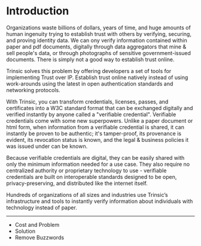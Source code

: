 # Introduction

Organizations waste billions of dollars, years of time, and huge amounts of human ingenuity trying to establish trust with others by verifying, securing, and proving identity data. We can ony verify information contained within paper and pdf documents, digitally through data aggregators that mine & sell people's data, or through photographs of sensitive government-issued documents. There is simply not a good way to establish trust online.

Trinsic solves this problem by offering developers a set of tools for implementing Trust over IP. Establish trust online natively instead of using work-arounds using the latest in open authentication standards and networking protocols. 

With Trinsic, you can transform credentials, licenses, passes, and certificates into a W3C standard format that can be exchanged digitally and verified instantly by anyone called a "verifiable credential". Verifiable credentials come with some new superpowers. Unlike a paper document or html form, when information from a verifiable credential is shared, it can instantly be proven to be authentic; it's tamper-proof, its provenance is evident, its revocation status is known, and the legal & business policies it was issued under can be known. 

Because verifiable credentials are digital, they can be easily shared with only the minimum information needed for a use case. They also require no centralized authority or proprietary technology to use - verifiable credentials are built on interoperable standards  designed to be open, privacy-preserving, and distributed like the internet itself.

Hundreds of organizations of all sizes and industries use Trinsic’s infrastructure and tools to instantly verify information about individuals with technology instead of paper.

---
- Cost and Problem
- Solution
- Remove Buzzwords
